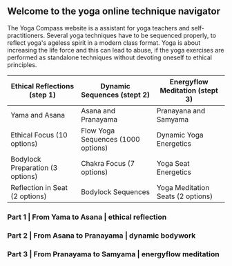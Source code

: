 ## Welcome to the yoga online technique navigator

The Yoga Compass website is a assistant for yoga teachers and self-practitioners. Several yoga techniques have to be sequenced properly, to reflect yoga's ageless spirit in a modern class format. Yoga is about increasing the life force and this can lead to abuse, if the yoga exercises are performed as standalone techniques without devoting oneself to ethical principles.

Ethical Reflections (step 1) | Dynamic Sequences (stept 2) | Energyflow Meditation (stept 3)
------------ | ------------- | -------------
Yama and Asana | Asana and Pranayama | Pranayana and Samyama
Ethical Focus (10 options) | Flow Yoga Sequences (1000 options) | Dynamic Yoga Energetics
Bodylock Preparation (3 options) | Chakra Focus (7 options) | Yoga Seat Energetics
Reflection in Seat (2 options) | Bodylock Sequences | Yoga Meditation Seats (2 options)

### Part 1 | From Yama to Asana | ethical reflection

### Part 2 | From Asana to Pranayama | dynamic bodywork

### Part 3 | From Pranayama to Samyama | energyflow meditation
